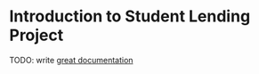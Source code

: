 # Introduction to Student Lending Project

TODO: write [great documentation](http://jacobian.org/writing/great-documentation/what-to-write/)
